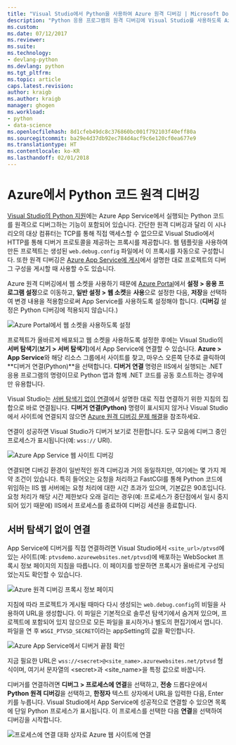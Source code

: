 ```yaml
---
title: "Visual Studio에서 Python을 사용하여 Azure 원격 디버깅 | Microsoft Docs"
description: "Python 응용 프로그램의 원격 디버깅에 Visual Studio를 사용하도록 Azure App Service를 구성하는 방법입니다."
ms.custom: 
ms.date: 07/12/2017
ms.reviewer: 
ms.suite: 
ms.technology:
- devlang-python
ms.devlang: python
ms.tgt_pltfrm: 
ms.topic: article
caps.latest.revision: 
author: kraigb
ms.author: kraigb
manager: ghogen
ms.workload:
- python
- data-science
ms.openlocfilehash: 8d1cfeb49dc8c376860bc001f792103f40eff80a
ms.sourcegitcommit: ba29e4d37db92ec784d4acf9c6e120cf0ea677e9
ms.translationtype: HT
ms.contentlocale: ko-KR
ms.lasthandoff: 02/01/2018
---
```

# <a name="remotely-debugging-python-code-on-azure"></a>Azure에서 Python 코드 원격 디버깅

[Visual Studio의 Python 지원](installing-python-support-in-visual-studio.md)에는 Azure App Service에서 실행되는 Python 코드를 원격으로 디버그하는 기능이 포함되어 있습니다. 간단한 원격 디버깅과 달리 이 시나리오의 대상 컴퓨터는 TCP를 통해 직접 액세스할 수 없으므로 Visual Studio에서 HTTP를 통해 디버거 프로토콜을 제공하는 프록시를 제공합니다. 웹 템플릿을 사용하여 만든 프로젝트는 생성된 `web.debug.config` 파일에서 이 프록시를 자동으로 구성합니다. 또한 원격 디버깅은 [Azure App Service에 게시](python-web-application-project-templates.md#publishing-to-azure-app-service)에서 설명한 대로 프로젝트의 디버그 구성을 게시할 때 사용할 수도 있습니다.

Azure 원격 디버깅에서 웹 소켓을 사용하기 때문에 [Azure Portal](https://portal.azure.com)에서 **설정 > 응용 프로그램 설정**으로 이동하고, **일반 설정 > 웹 소켓**을 **사용**으로 설정한 다음, **저장**을 선택하여 변경 내용을 적용함으로써 App Service를 사용하도록 설정해야 합니다. (**디버깅** 설정은 Python 디버깅에 적용되지 않습니다.)

![Azure Portal에서 웹 소켓을 사용하도록 설정](media/azure-remote-debugging-enable-web-sockets.png)

프로젝트가 올바르게 배포되고 웹 소켓을 사용하도록 설정한 후에는 Visual Studio의 **서버 탐색기**(**보기 > 서버 탐색기**)에서 App Service에 연결할 수 있습니다. **Azure > App Service**와 해당 리소스 그룹에서 사이트를 찾고, 마우스 오른쪽 단추로 클릭하여 **디버거 연결(Python)**을 선택합니다. **디버거 연결** 명령은 IIS에서 실행되는 .NET 응용 프로그램의 명령이므로 Python 앱과 함께 .NET 코드를 공동 호스트하는 경우에만 유용합니다.

Visual Studio는 [서버 탐색기 없이 연결](#attaching-without-server-explorer)에서 설명한 대로 직접 연결하기 위한 지침의 집합으로 바로 연결됩니다. **디버거 연결(Python)** 명령이 표시되지 않거나 Visual Studio에서 사이트에 연결되지 않으면 [Azure 원격 디버깅 문제 해결](debugging-remote-python-code-on-azure-troubleshooting.md)을 참조하세요.

연결이 성공하면 Visual Studio가 디버거 보기로 전환합니다. 도구 모음에 디버그 중인 프로세스가 표시됩니다(예: `wss://` URI).

![Azure App Service 웹 사이트 디버깅](media/azure-remote-debugging-attached.png)

연결되면 디버깅 환경이 일반적인 원격 디버깅과 거의 동일하지만, 여기에는 몇 가지 제약 조건이 있습니다. 특히 들어오는 요청을 처리하고 FastCGI를 통해 Python 코드에 위임하는 IIS 웹 서버에는 요청 처리에 대한 시간 초과가 있으며, 기본값은 90초입니다. 요청 처리가 해당 시간 제한보다 오래 걸리는 경우(예: 프로세스가 중단점에서 일시 중지되어 있기 때문에) IIS에서 프로세스를 종료하여 디버깅 세션을 종료합니다. 

## <a name="attaching-without-server-explorer"></a>서버 탐색기 없이 연결

App Service에 디버거를 직접 연결하려면 Visual Studio에서 `<site_url>/ptvsd`에 있는 사이트(예: `ptvsdemo.azurewebsites.net/ptvsd`)에 배포하는 WebSocket 프록시 정보 페이지의 지침을 따릅니다. 이 페이지를 방문하면 프록시가 올바르게 구성되었는지도 확인할 수 있습니다.

![Azure 원격 디버깅 프록시 정보 페이지](media/azure-remote-debugging-proxy-info-page.png)

지침에 따라 프로젝트가 게시될 때마다 다시 생성되는 `web.debug.config`의 비밀을 사용하여 URL을 생성합니다. 이 파일은 기본적으로 솔루션 탐색기에서 숨겨져 있으며, 프로젝트에 포함되어 있지 않으므로 모든 파일을 표시하거나 별도의 편집기에서 엽니다. 파일을 연 후 `WSGI_PTVSD_SECRET`이라는 appSetting의 값을 확인합니다.

![Azure App Service에서 디버거 끝점 확인](media/azure-remote-debugging-secret.png)

지금 필요한 URL은 `wss://<secret>@<site_name>.azurewebsites.net/ptvsd` 형식이며, 여기서 문자열의 &lt;secret&gt;과 &lt;site_name&gt;을 특정 값으로 바꿉니다.

디버거를 연결하려면 **디버그 > 프로세스에 연결**을 선택하고, **전송** 드롭다운에서 **Python 원격 디버깅**을 선택하고, **한정자** 텍스트 상자에서 URL을 입력한 다음, Enter 키를 누릅니다. Visual Studio에서 App Service에 성공적으로 연결할 수 있으면 목록에 단일 Python 프로세스가 표시됩니다. 이 프로세스를 선택한 다음 **연결**을 선택하여 디버깅을 시작합니다.

![프로세스에 연결 대화 상자로 Azure 웹 사이트에 연결](media/azure-remote-debugging-manual-attach.png)

